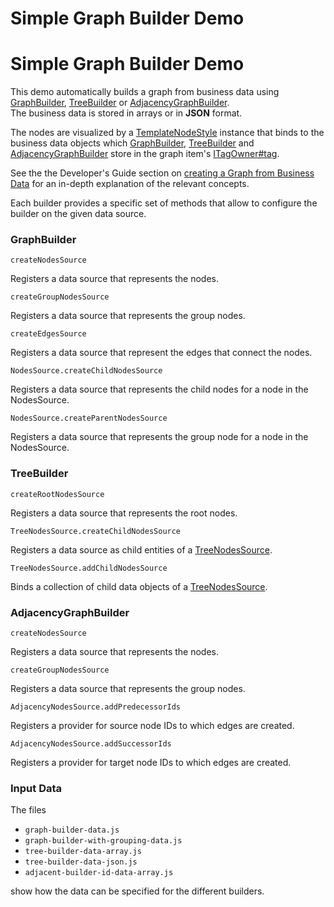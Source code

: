 <!--
 //////////////////////////////////////////////////////////////////////////////
 // @license
 // This file is part of yFiles for HTML 2.6.
 // Use is subject to license terms.
 //
 // Copyright (c) 2000-2023 by yWorks GmbH, Vor dem Kreuzberg 28,
 // 72070 Tuebingen, Germany. All rights reserved.
 //
 //////////////////////////////////////////////////////////////////////////////
-->
# Simple Graph Builder Demo

# Simple Graph Builder Demo

This demo automatically builds a graph from business data using [GraphBuilder](https://docs.yworks.com/yfileshtml/#/api/GraphBuilder), [TreeBuilder](https://docs.yworks.com/yfileshtml/#/api/TreeBuilder) or [AdjacencyGraphBuilder](https://docs.yworks.com/yfileshtml/#/api/AdjacencyGraphBuilder).  
The business data is stored in arrays or in **JSON** format.

The nodes are visualized by a [TemplateNodeStyle](https://docs.yworks.com/yfileshtml/#/api/TemplateNodeStyle) instance that binds to the business data objects which [GraphBuilder](https://docs.yworks.com/yfileshtml/#/api/GraphBuilder), [TreeBuilder](https://docs.yworks.com/yfileshtml/#/api/TreeBuilder) and [AdjacencyGraphBuilder](https://docs.yworks.com/yfileshtml/#/api/AdjacencyGraphBuilder) store in the graph item's [ITagOwner#tag](https://docs.yworks.com/yfileshtml/#/api/ITagOwner#tag).

See the the Developer's Guide section on [creating a Graph from Business Data](https://docs.yworks.com/yfileshtml/#/dguide/graph_builder) for an in-depth explanation of the relevant concepts.

Each builder provides a specific set of methods that allow to configure the builder on the given data source.

### GraphBuilder

`createNodesSource`

Registers a data source that represents the nodes.

`createGroupNodesSource`

Registers a data source that represents the group nodes.

`createEdgesSource`

Registers a data source that represent the edges that connect the nodes.

`NodesSource.createChildNodesSource`

Registers a data source that represents the child nodes for a node in the NodesSource.

`NodesSource.createParentNodesSource`

Registers a data source that represents the group node for a node in the NodesSource.

### TreeBuilder

`createRootNodesSource`

Registers a data source that represents the root nodes.

`TreeNodesSource.createChildNodesSource`

Registers a data source as child entities of a [TreeNodesSource](https://docs.yworks.com/yfileshtml/#/api/TreeNodesSource).

`TreeNodesSource.addChildNodesSource`

Binds a collection of child data objects of a [TreeNodesSource](https://docs.yworks.com/yfileshtml/#/api/TreeNodesSource).

### AdjacencyGraphBuilder

`createNodesSource`

Registers a data source that represents the nodes.

`createGroupNodesSource`

Registers a data source that represents the group nodes.

`AdjacencyNodesSource.addPredecessorIds`

Registers a provider for source node IDs to which edges are created.

`AdjacencyNodesSource.addSuccessorIds`

Registers a provider for target node IDs to which edges are created.

### Input Data

The files

- `graph-builder-data.js`
- `graph-builder-with-grouping-data.js`
- `tree-builder-data-array.js`
- `tree-builder-data-json.js`
- `adjacent-builder-id-data-array.js`

show how the data can be specified for the different builders.

